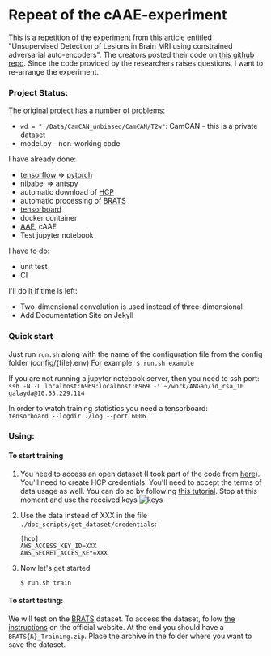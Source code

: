 # Repeat of the cAAE-experiment
This is a repetition of the experiment from this [article](https://arxiv.org/pdf/1806.04972.pdf) 
entitled "Unsupervised Detection of Lesions in Brain MRI using constrained adversarial auto-encoders". 
The creators posted their code on [this github repo](https://github.com/aubreychen9012/cAAE).
Since the code provided by the researchers raises questions, I want to re-arrange the experiment.

### Project Status:
The original project has a number of problems:
* `wd = "./Data/CamCAN_unbiased/CamCAN/T2w"`: CamCAN - this is a private dataset
* model.py - non-working code

I have already done:
* [tensorflow](https://www.tensorflow.org/) => [pytorch](https://pytorch.org/)
* [nibabel](https://nipy.org/nibabel/) => [antspy](https://github.com/ANTsX/ANTsPy)
* automatic download of [HCP](http://www.humanconnectomeproject.org/data/)
* automatic processing of [BRATS](https://www.med.upenn.edu/sbia/brats2018/data.html)
* [tensorboard](https://www.tensorflow.org/tensorboard)
* docker container
* [AAE](https://github.com/eriklindernoren/PyTorch-GAN), cAAE
* Test jupyter notebook

I have to do:
* unit test
* CI

I'll do it if time is left:
* Two-dimensional convolution is used instead of three-dimensional
* Add Documentation Site on Jekyll


### Quick start

Just run `run.sh` along with the name of the configuration file from the config folder (config/{file}.env)
For example: `$ run.sh example`

If you are not running a jupyter notebook server, then you need to ssh port:  
    ```
    ssh -N -L localhost:6969:localhost:6969 -i ~/work/ANGan/id_rsa_10 galayda@10.55.229.114
    ```

In order to watch training statistics you need a tensorboard:  
    ```
    tensorboard --logdir ./log --port 6006
    ```

### Using:
#### To start training
1. You need to access an open dataset (I took part of the code from [here](https://github.com/jokedurnez/HCP_download)). You'll need to create HCP credentials. You'll need to accept the terms of data usage as well. You can do so by following [this tutorial](https://wiki.humanconnectome.org/display/PublicData/How+To+Connect+to+Connectome+Data+via+AWS).
Stop at this moment and use the received keys
![keys](https://wiki.humanconnectome.org/download/attachments/67666030/image2015-1-7%2014%3A41%3A22.png?version=1&modificationDate=1420664134386&api=v2)

2. Use the data instead of XXX in the file `./doc_scripts/get_dataset/credentials`:
    ```
    [hcp]
    AWS_ACCESS_KEY_ID=XXX
    AWS_SECRET_ACCES_KEY=XXX
    ```
3. Now let's get started
    ```
    $ run.sh train
    ```
#### To start testing:
We will test on the [BRATS](https://www.med.upenn.edu/sbia/brats2018/data.html) dataset. 
To access the dataset, follow [the instructions](https://www.med.upenn.edu/sbia/brats2018/registration.html) on the official website.
At the end you should have a `BRATS{№}_Training.zip`. Place the archive in the folder where you want to save the dataset.

